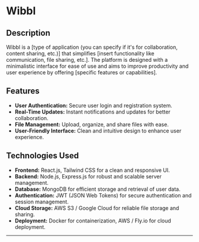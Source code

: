 # Wibbl

## Description
Wibbl is a [type of application (you can specify if it's for collaboration, content sharing, etc.)] that simplifies [insert functionality like communication, file sharing, etc.]. The platform is designed with a minimalistic interface for ease of use and aims to improve productivity and user experience by offering [specific features or capabilities].

## Features
- **User Authentication:** Secure user login and registration system.
- **Real-Time Updates:** Instant notifications and updates for better collaboration.
- **File Management:** Upload, organize, and share files with ease.
- **User-Friendly Interface:** Clean and intuitive design to enhance user experience.
  
## Technologies Used
- **Frontend:** React.js, Tailwind CSS for a clean and responsive UI.
- **Backend:** Node.js, Express.js for robust and scalable server management.
- **Database:** MongoDB for efficient storage and retrieval of user data.
- **Authentication:** JWT (JSON Web Tokens) for secure authentication and session management.
- **Cloud Storage:** AWS S3 / Google Cloud for reliable file storage and sharing.
- **Deployment:** Docker for containerization, AWS / Fly.io for cloud deployment.

---

